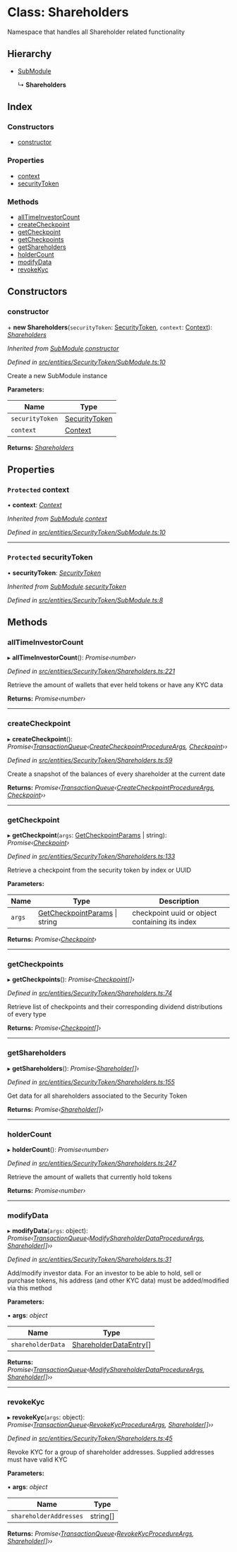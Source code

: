 # Class: Shareholders

Namespace that handles all Shareholder related functionality

## Hierarchy

- [SubModule](_entities_securitytoken_submodule_.submodule.md)

  ↳ **Shareholders**

## Index

### Constructors

- [constructor](_entities_securitytoken_shareholders_.shareholders.md#constructor)

### Properties

- [context](_entities_securitytoken_shareholders_.shareholders.md#protected-context)
- [securityToken](_entities_securitytoken_shareholders_.shareholders.md#protected-securitytoken)

### Methods

- [allTimeInvestorCount](_entities_securitytoken_shareholders_.shareholders.md#alltimeinvestorcount)
- [createCheckpoint](_entities_securitytoken_shareholders_.shareholders.md#createcheckpoint)
- [getCheckpoint](_entities_securitytoken_shareholders_.shareholders.md#getcheckpoint)
- [getCheckpoints](_entities_securitytoken_shareholders_.shareholders.md#getcheckpoints)
- [getShareholders](_entities_securitytoken_shareholders_.shareholders.md#getshareholders)
- [holderCount](_entities_securitytoken_shareholders_.shareholders.md#holdercount)
- [modifyData](_entities_securitytoken_shareholders_.shareholders.md#modifydata)
- [revokeKyc](_entities_securitytoken_shareholders_.shareholders.md#revokekyc)

## Constructors

### constructor

\+ **new Shareholders**(`securityToken`: [SecurityToken](_entities_securitytoken_securitytoken_.securitytoken.md), `context`: [Context](_context_.context.md)): _[Shareholders](_entities_securitytoken_shareholders_.shareholders.md)_

_Inherited from [SubModule](_entities_securitytoken_submodule_.submodule.md).[constructor](_entities_securitytoken_submodule_.submodule.md#constructor)_

_Defined in [src/entities/SecurityToken/SubModule.ts:10](https://github.com/PolymathNetwork/polymath-sdk/blob/c47ae7a/src/entities/SecurityToken/SubModule.ts#L10)_

Create a new SubModule instance

**Parameters:**

| Name            | Type                                                                     |
| --------------- | ------------------------------------------------------------------------ |
| `securityToken` | [SecurityToken](_entities_securitytoken_securitytoken_.securitytoken.md) |
| `context`       | [Context](_context_.context.md)                                          |

**Returns:** _[Shareholders](_entities_securitytoken_shareholders_.shareholders.md)_

## Properties

### `Protected` context

• **context**: _[Context](_context_.context.md)_

_Inherited from [SubModule](_entities_securitytoken_submodule_.submodule.md).[context](_entities_securitytoken_submodule_.submodule.md#protected-context)_

_Defined in [src/entities/SecurityToken/SubModule.ts:10](https://github.com/PolymathNetwork/polymath-sdk/blob/c47ae7a/src/entities/SecurityToken/SubModule.ts#L10)_

---

### `Protected` securityToken

• **securityToken**: _[SecurityToken](_entities_securitytoken_securitytoken_.securitytoken.md)_

_Inherited from [SubModule](_entities_securitytoken_submodule_.submodule.md).[securityToken](_entities_securitytoken_submodule_.submodule.md#protected-securitytoken)_

_Defined in [src/entities/SecurityToken/SubModule.ts:8](https://github.com/PolymathNetwork/polymath-sdk/blob/c47ae7a/src/entities/SecurityToken/SubModule.ts#L8)_

## Methods

### allTimeInvestorCount

▸ **allTimeInvestorCount**(): _Promise‹number›_

_Defined in [src/entities/SecurityToken/Shareholders.ts:221](https://github.com/PolymathNetwork/polymath-sdk/blob/c47ae7a/src/entities/SecurityToken/Shareholders.ts#L221)_

Retrieve the amount of wallets that ever held tokens or have any KYC data

**Returns:** _Promise‹number›_

---

### createCheckpoint

▸ **createCheckpoint**(): _Promise‹[TransactionQueue](_entities_transactionqueue_.transactionqueue.md)‹[CreateCheckpointProcedureArgs](../interfaces/_types_index_.createcheckpointprocedureargs.md), [Checkpoint](_entities_checkpoint_.checkpoint.md)››_

_Defined in [src/entities/SecurityToken/Shareholders.ts:59](https://github.com/PolymathNetwork/polymath-sdk/blob/c47ae7a/src/entities/SecurityToken/Shareholders.ts#L59)_

Create a snapshot of the balances of every shareholder at the current date

**Returns:** _Promise‹[TransactionQueue](_entities_transactionqueue_.transactionqueue.md)‹[CreateCheckpointProcedureArgs](../interfaces/_types_index_.createcheckpointprocedureargs.md), [Checkpoint](_entities_checkpoint_.checkpoint.md)››_

---

### getCheckpoint

▸ **getCheckpoint**(`args`: [GetCheckpointParams](../interfaces/_entities_securitytoken_shareholders_.getcheckpointparams.md) | string): _Promise‹[Checkpoint](_entities_checkpoint_.checkpoint.md)›_

_Defined in [src/entities/SecurityToken/Shareholders.ts:133](https://github.com/PolymathNetwork/polymath-sdk/blob/c47ae7a/src/entities/SecurityToken/Shareholders.ts#L133)_

Retrieve a checkpoint from the security token by index or UUID

**Parameters:**

| Name   | Type                                                                                                            | Description                                    |
| ------ | --------------------------------------------------------------------------------------------------------------- | ---------------------------------------------- |
| `args` | [GetCheckpointParams](../interfaces/_entities_securitytoken_shareholders_.getcheckpointparams.md) &#124; string | checkpoint uuid or object containing its index |

**Returns:** _Promise‹[Checkpoint](_entities_checkpoint_.checkpoint.md)›_

---

### getCheckpoints

▸ **getCheckpoints**(): _Promise‹[Checkpoint](_entities_checkpoint_.checkpoint.md)[]›_

_Defined in [src/entities/SecurityToken/Shareholders.ts:74](https://github.com/PolymathNetwork/polymath-sdk/blob/c47ae7a/src/entities/SecurityToken/Shareholders.ts#L74)_

Retrieve list of checkpoints and their corresponding dividend distributions of every type

**Returns:** _Promise‹[Checkpoint](_entities_checkpoint_.checkpoint.md)[]›_

---

### getShareholders

▸ **getShareholders**(): _Promise‹[Shareholder](_entities_shareholder_.shareholder.md)[]›_

_Defined in [src/entities/SecurityToken/Shareholders.ts:155](https://github.com/PolymathNetwork/polymath-sdk/blob/c47ae7a/src/entities/SecurityToken/Shareholders.ts#L155)_

Get data for all shareholders associated to the Security Token

**Returns:** _Promise‹[Shareholder](_entities_shareholder_.shareholder.md)[]›_

---

### holderCount

▸ **holderCount**(): _Promise‹number›_

_Defined in [src/entities/SecurityToken/Shareholders.ts:247](https://github.com/PolymathNetwork/polymath-sdk/blob/c47ae7a/src/entities/SecurityToken/Shareholders.ts#L247)_

Retrieve the amount of wallets that currently hold tokens

**Returns:** _Promise‹number›_

---

### modifyData

▸ **modifyData**(`args`: object): _Promise‹[TransactionQueue](_entities_transactionqueue_.transactionqueue.md)‹[ModifyShareholderDataProcedureArgs](../interfaces/_types_index_.modifyshareholderdataprocedureargs.md), [Shareholder](_entities_shareholder_.shareholder.md)[]››_

_Defined in [src/entities/SecurityToken/Shareholders.ts:31](https://github.com/PolymathNetwork/polymath-sdk/blob/c47ae7a/src/entities/SecurityToken/Shareholders.ts#L31)_

Add/modify investor data. For an investor to be able to hold, sell or purchase tokens, his address (and other KYC data)
must be added/modified via this method

**Parameters:**

▪ **args**: _object_

| Name              | Type                                                                          |
| ----------------- | ----------------------------------------------------------------------------- |
| `shareholderData` | [ShareholderDataEntry](../interfaces/_types_index_.shareholderdataentry.md)[] |

**Returns:** _Promise‹[TransactionQueue](_entities_transactionqueue_.transactionqueue.md)‹[ModifyShareholderDataProcedureArgs](../interfaces/_types_index_.modifyshareholderdataprocedureargs.md), [Shareholder](_entities_shareholder_.shareholder.md)[]››_

---

### revokeKyc

▸ **revokeKyc**(`args`: object): _Promise‹[TransactionQueue](_entities_transactionqueue_.transactionqueue.md)‹[RevokeKycProcedureArgs](../interfaces/_types_index_.revokekycprocedureargs.md), [Shareholder](_entities_shareholder_.shareholder.md)[]››_

_Defined in [src/entities/SecurityToken/Shareholders.ts:45](https://github.com/PolymathNetwork/polymath-sdk/blob/c47ae7a/src/entities/SecurityToken/Shareholders.ts#L45)_

Revoke KYC for a group of shareholder addresses. Supplied addresses must have valid KYC

**Parameters:**

▪ **args**: _object_

| Name                   | Type     |
| ---------------------- | -------- |
| `shareholderAddresses` | string[] |

**Returns:** _Promise‹[TransactionQueue](_entities_transactionqueue_.transactionqueue.md)‹[RevokeKycProcedureArgs](../interfaces/_types_index_.revokekycprocedureargs.md), [Shareholder](_entities_shareholder_.shareholder.md)[]››_
